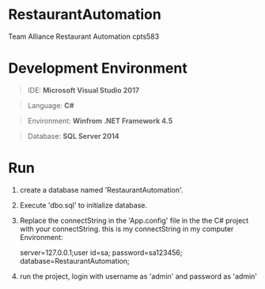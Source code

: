 # RestaurantAutomation
 Team Alliance Restaurant Automation cpts583

# Development Environment

>IDE: **Microsoft Visual Studio 2017**

>Language: **C#**

>Environment: **Winfrom .NET Framework 4.5**

>Database: **SQL Server 2014**

# Run
1. create a database named 'RestaurantAutomation'.
2. Execute 'dbo.sql' to initialize database.
3. Replace the connectString in the 'App.config' file in the the C# project with your connectString. 
   this is my connectString in my computer Environment:
         
 	server=127.0.0.1;user id=sa; password=sa123456; database=RestaurantAutomation; 
	 
4. run the project, login with username as 'admin' and password as 'admin'
